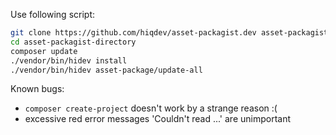 Use following script:

```sh
git clone https://github.com/hiqdev/asset-packagist.dev asset-packagist-directory
cd asset-packagist-directory
composer update
./vendor/bin/hidev install
./vendor/bin/hidev asset-package/update-all
```

Known bugs:

- `composer create-project` doesn't work by a strange reason :(
- excessive red error messages 'Couldn't read ...' are unimportant

